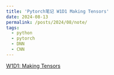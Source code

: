 ```yaml
---
title: 'Pytorch笔记 W1D1 Making Tensors'
date: 2024-08-13
permalink: /posts/2024/08/note/
tags:
  - python
  - pytorch
  - DNN
  - CNN
---
```


[W1D1: Making Tensors](https://shangll.notion.site/W1D1-Making-Tensors-fd6c7365b7154019826166e212351882)
